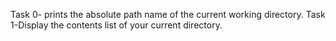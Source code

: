 Task 0- prints the absolute path name of the current working directory.
Task 1-Display the contents list of your current directory.
